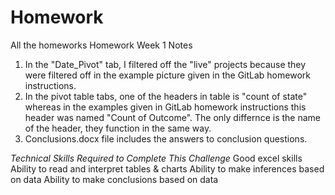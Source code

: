 # Homework
All the homeworks
Homework Week 1 Notes
1. In the "Date_Pivot" tab, I filtered off the "live" projects because they were filtered off in the example picture given in the GitLab homework instructions. 
2. In the pivot table tabs, one of the headers in table is "count of state" whereas in the examples given in GitLab homework instructions this header was named "Count of Outcome". The only differnce is the name of the header, they function in the same way.
3. Conclusions.docx file includes the answers to conclusion questions.

*Technical Skills Required to Complete This Challenge*
Good excel skills
Ability to read and interpret tables & charts
Ability to make inferences based on data
Ability to make conclusions based on data